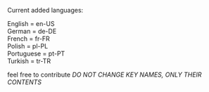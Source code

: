 Current added languages:

English = en-US<br/>
German = de-DE<br/>
French = fr-FR<br/>
Polish = pl-PL<br/>
Portuguese = pt-PT<br/>
Turkish = tr-TR<br/>

feel free to contribute *DO NOT CHANGE KEY NAMES, ONLY THEIR CONTENTS*
